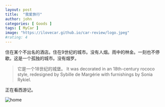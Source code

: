 ```yaml
---
layout: post
title:  "我爱旅行"
author: john
categories: [ Goods ]
tags: [ MyCar ]
image: "https://ilovecar.github.io/car-review/logo.jpeg"
#rating: 4
---
```


住在某个不出名的酒店。住在9世纪的城市。没有人烟。雨中的林金。一刻也不停歇。这是一个孤独的城市。没有烟罗。

> 它是一个18世纪的城堡。
> It was decorated in an 18th-century rococo style, redesigned by Sybille de Margérie with furnishings by Sonia Rykiel.

正在看西游记。


![home](https://ilovecar.github.io/car-review/logo.jpeg)
